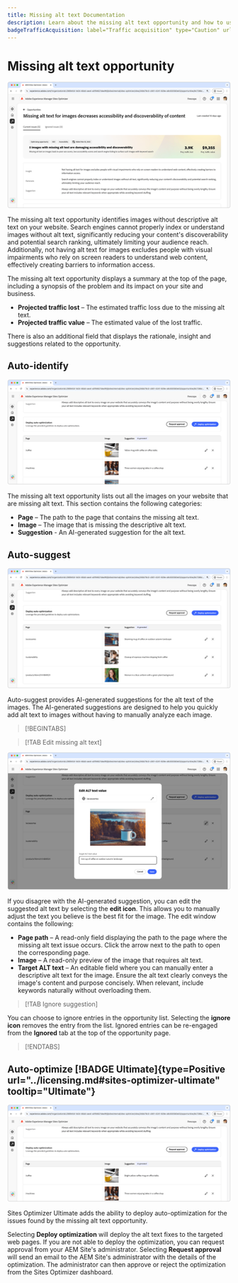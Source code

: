 ```yaml
---
title: Missing alt text Documentation
description: Learn about the missing alt text opportunity and how to use it to improve engagement on your website.
badgeTrafficAcquisition: label="Traffic acquisition" type="Caution" url="../../opportunity-types/traffic-acquisition.md" tooltip="Traffic acquisition"
---
```


# Missing alt text opportunity

![Missing alt text opportunity](./assets/missing-alt-text/hero.png)

The missing alt text opportunity identifies images without descriptive alt text on your website. Search engines cannot properly index or understand images without alt text, significantly reducing your content's discoverability and potential search ranking, ultimately limiting your audience reach. Additionally, not having alt text for images excludes people with visual impairments who rely on screen readers to understand web content, effectively creating barriers to information access.

The missing alt text opportunity displays a summary at the top of the page, including a synopsis of the problem and its impact on your site and business.

* **Projected traffic lost** – The estimated traffic loss due to the missing alt text.
* **Projected traffic value** – The estimated value of the lost traffic.

There is also an additional field that displays the rationale, insight and suggestions related to the opportunity.

## Auto-identify

![Auto-identify missing alt text](./assets/missing-alt-text/auto-identify.png)

The missing alt text opportunity lists out all the images on your website that are missing alt text. This section contains the following categories:

* **Page** – The path to the page that contains the missing alt text.
* **Image** – The image that is missing the descriptive alt text.
* **Suggestion** - An AI-generated suggestion for the alt text.

## Auto-suggest

![Auto-suggest missing alt text](./assets/missing-alt-text/auto-suggest.png)

Auto-suggest provides AI-generated suggestions for the alt text of the images. The AI-generated suggestions are designed to help you quickly add alt text to images without having to manually analyze each image. 

>[!BEGINTABS]

>[!TAB Edit missing alt text]

![Edit missing alt text](./assets/missing-alt-text/edit-alt-text-value.png)

If you disagree with the AI-generated suggestion, you can edit the suggested alt text by selecting the **edit icon**. This allows you to manually adjust the text you believe is the best fit for the image. The edit window contains the following:

* **Page path** – A read-only field displaying the path to the page where the missing alt text issue occurs. Click the arrow next to the path to open the corresponding page.  
* **Image** – A read-only preview of the image that requires alt text.  
* **Target ALT text** – An editable field where you can manually enter a descriptive alt text for the image. Ensure the alt text clearly conveys the image's content and purpose concisely. When relevant, include keywords naturally without overloading them.  

>[!TAB Ignore suggestion]

You can choose to ignore entries in the opportunity list. Selecting the **ignore icon** removes the entry from the list. Ignored entries can be re-engaged from the **Ignored** tab at the top of the opportunity page.

>[!ENDTABS]

## Auto-optimize [!BADGE Ultimate]{type=Positive url="../licensing.md#sites-optimizer-ultimate" tooltip="Ultimate"}

![Auto-optimize missing alt text](./assets/missing-alt-text/auto-optimize.png)

Sites Optimizer Ultimate adds the ability to deploy auto-optimization for the issues found by the missing alt text opportunity. <!--- TBD-need more in-depth and opportunity specific information here. What does the auto-optimization do?-->

Selecting **Deploy optimization** will deploy the alt text fixes to the targeted web pages. If you are not able to deploy the optimization, you can request approval from your AEM Site's administrator. Selecting **Request approval** will send an email to the AEM Site's administrator with the details of the optimization. The administrator can then approve or reject the optimization from the Sites Optimizer dashboard.

